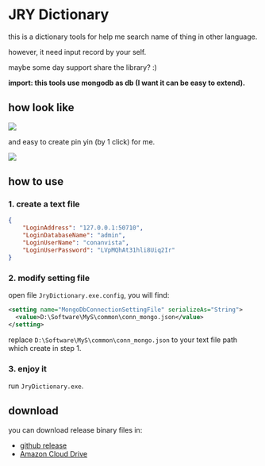 # JRY Dictionary

this is a dictionary tools for help me search name of thing in other language.

however, it need input record by your self.

maybe some day support share the library? :)

**import: this tools use mongodb as db (I want it can be easy to extend).**

## how look like

![](https://i.imgur.com/LjAi41P.png)

and easy to create pin yin (by 1 click) for me.

![](https://i.imgur.com/S8jieGs.png)

## how to use

### 1. create a text file

``` json
{
    "LoginAddress": "127.0.0.1:50710",
    "LoginDatabaseName": "admin",
    "LoginUserName": "conanvista",
    "LoginUserPassword": "LVpMQhAt31hli8Uiq2Ir"
}
```

### 2. modify setting file

open file `JryDictionary.exe.config`, you will find:

``` xml
<setting name="MongoDbConnectionSettingFile" serializeAs="String">
  <value>D:\Software\MyS\common\conn_mongo.json</value>
</setting>
```

replace `D:\Software\MyS\common\conn_mongo.json` to your text file path which create in step 1.

### 3. enjoy it

run `JryDictionary.exe`. 

## download

you can download release binary files in:

* [github release](https://github.com/Cologler/JRYDictionary/releases)
* [Amazon Cloud Drive](http://amzn.to/1s3GeGb)
